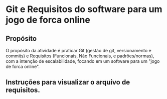 # Git e Requisitos do software para um jogo de forca online

## Propósito
O propósito da atividade é praticar Git (gestão de git, versionamento e commits) e Requisitos (Funcionais, Não Funcionais, e padrões/normas), com a intenção de escalabilidade, focando em um software para um "jogo de forca online". 

## Instruções para visualizar o arquivo de requisitos.

